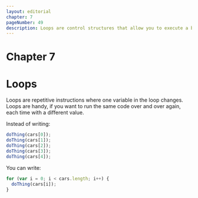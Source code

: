 ```yaml
---
layout: editorial
chapter: 7
pageNumber: 49
description: Loops are control structures that allow you to execute a block of code repeatedly until a specified condition is met. They are essential for automating repetitive tasks and iterating over data structures like arrays and strings.
---
```


# Chapter 7
# Loops

Loops are repetitive instructions where one variable in the loop changes. Loops are handy, if you want to run the same code over and over again, each time with a different value.

Instead of writing:

```javascript
doThing(cars[0]);
doThing(cars[1]);
doThing(cars[2]);
doThing(cars[3]);
doThing(cars[4]);
```

You can write:

```javascript
for (var i = 0; i < cars.length; i++) {
  doThing(cars[i]);
}
```

